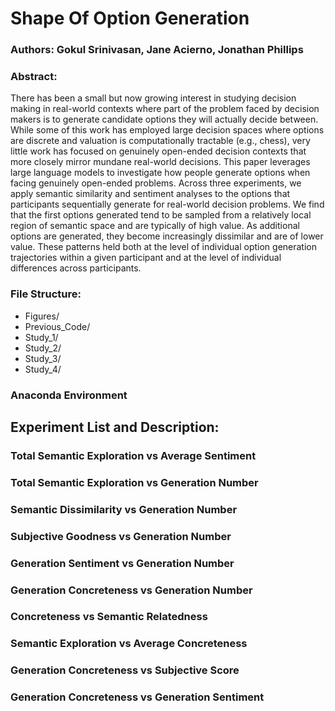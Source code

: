 
# Shape Of Option Generation 

### Authors: Gokul Srinivasan, Jane Acierno, Jonathan Phillips 

### Abstract:
There has been a small but now growing interest in studying decision making in real-world contexts where part of the problem faced by decision makers is to generate candidate options they will actually decide between. While some of this work has employed large decision spaces where options are discrete and valuation is computationally tractable (e.g., chess), very little work has focused on genuinely open-ended decision contexts that more closely mirror mundane real-world decisions. This paper leverages large language models to investigate how people generate options when facing genuinely open-ended problems. Across three experiments, we apply semantic similarity and sentiment analyses to the options that participants sequentially generate for real-world decision problems. We find that the first options generated tend to be sampled from a relatively local region of semantic space and are typically of high value. As additional options are generated, they become increasingly dissimilar and are of lower value. These patterns held both at the level of individual option generation trajectories within a given participant and at the level of individual differences across participants.

### File Structure:
- Figures/
- Previous_Code/ 
- Study_1/
- Study_2/
- Study_3/
- Study_4/

### Anaconda Environment 

## Experiment List and Description:
### Total Semantic Exploration vs Average Sentiment
### Total Semantic Exploration vs Generation Number
### Semantic Dissimilarity vs Generation Number
### Subjective Goodness vs Generation Number
### Generation Sentiment vs Generation Number
### Generation Concreteness vs Generation Number
### Concreteness vs Semantic Relatedness
### Semantic Exploration vs Average Concreteness
### Generation Concreteness vs Subjective Score
### Generation Concreteness vs Generation Sentiment

